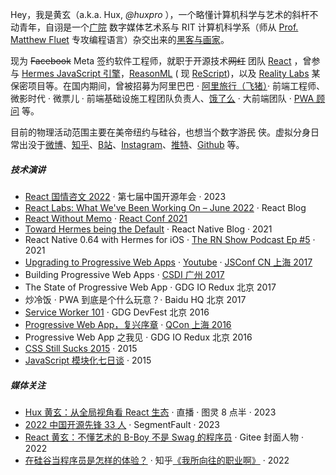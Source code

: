 Hey，我是黄玄（a.k.a. Hux, _@huxpro_
），一个略懂计算机科学与艺术的斜杆不动青年，自诩是一个[广院](https://baike.baidu.com/item/%E4%B8%AD%E5%9B%BD%E4%BC%A0%E5%AA%92%E5%A4%A7%E5%AD%A6)
数字媒体艺术系与 RIT 计算机科学系（师从 [Prof. Matthew Fluet](https://www.cs.rit.edu/~mtf/)
专攻编程语言）杂交出来的[黑客与画家](https://book.douban.com/subject/6021440/)。

现为 <del>Facebook</del> Meta 签约软件工程师，就职于开源技术<del>网红</del>
团队 [React](https://beta.reactjs.org/community/meet-the-team#react-core)
，曾参与 [Hermes JavaScript 引擎](https://hermesengine.dev/)，[ReasonML](https://reasonml.github.io/) (
现 [ReScript](https://rescript-lang.org/))，以及 [Reality Labs](https://tech.fb.com/ar-vr/)
某保密项目等。在国内期间，曾被招募为阿里巴巴 · [阿里旅行（飞猪）](http://alitrip.com)· 前端工程师、微影时代 · 微票儿 ·
前端基础设施工程团队负责人、[饿了么](https://ele.me/) ·
大前端团队 · [PWA 顾问](https://medium.com/elemefe/upgrading-ele-me-to-progressive-web-app-2a446832e509) 等。

目前的物理活动范围主要在美帝纽约与硅谷，也想当个数字游<del>民</del>
侠。虚拟分身日常出没于[微博](https://weibo.com/huxpro)、[知乎](https://www.zhihu.com/people/huxpro/pins/posts)、[B站](https://space.bilibili.com/43271611)、[Instagram](https://www.instagram.com/huxpro/)、[推特](https://twitter.com/Huxpro/)、[Github](https://github.com/huxpro)
等。

##### 技术演讲

- [React 国情咨文 2022][13] · 第七届中国开源年会 · 2023
- [React Labs: What We've Been Working On – June 2022][12] · React Blog
- [React Without Memo][11] · [React Conf 2021](https://conf.reactjs.org/)
- [Toward Hermes being the Default][11] · React Native Blog · 2021
- React Native 0.64 with Hermes for
  iOS · [The RN Show Podcast Ep #5](https://www.callstack.com/podcast-react-native-show) · 2021
- [Upgrading to Progressive Web Apps][9] · [Youtube](https://www.youtube.com/watch?v=RWzMF-1fjJ8&t=1s) · [JSConf CN 上海 2017](http://2017.jsconf.cn/)
- Building Progressive Web Apps · [CSDI 广州 2017](http://www.csdisummit.com/)
- The State of Progressive Web App · GDG IO Redux 北京 2017
- 炒冷饭 · PWA 到底是个什么玩意？· Baidu HQ 北京 2017
- [Service Worker 101][5] · GDG DevFest 北京 2016
- [Progressive Web App，复兴序章][4] · [QCon 上海 2016](http://2016.qconshanghai.com/presentation/3111)
- Progressive Web App 之我见 · GDG IO Redux 北京 2016
- [CSS Still Sucks 2015][2] · 2015
- [JavaScript 模块化七日谈][1] · 2015

##### 媒体关注

- [Hux 黄玄：从全局视角看 React 生态][14] · 直播 · 图灵 8 点半 · 2023
- [2022 中国开源先锋 33 人][18] · SegmentFault · 2023
- [React 黄玄：不懂艺术的 B-Boy 不是 Swag 的程序员][16] · Gitee 封面人物 · 2022
- [在硅谷当程序员是怎样的体验？][17] · 知乎[《我所向往的职业啊》](https://movie.douban.com/subject/36015036/) · 2022

<!--
- [掘金 AMA：我是前端娱乐圈的老人 & Facebook 实习生 -- 黄玄][19] · 2018
-->


[1]: //huangxuan.me/2015/07/09/js-module-7day/

[2]: //huangxuan.me/2015/12/28/css-sucks-2015/

[3]: //huangxuan.me/2016/06/05/pwa-in-my-pov/

[4]: //huangxuan.me/2016/10/20/pwa-qcon2016/

[5]: //huangxuan.me/2016/11/20/sw-101-gdgdf/

[6]: https://yanshuo.io/assets/player/?deck=58ac8598b123db0067292f92 "PWA Rehashing"

[7]: https://yanshuo.io/assets/player/?deck=593ad6fbfe88c2006a0a0d6d "The State of PWA"

[8]: https://yanshuo.io/assets/player/?deck=594d673d570c357d0698a950 "Building PWA"

[9]: //huangxuan.me/jsconfcn2017/

[10]: https://reactnative.dev/blog/2021/10/26/toward-hermes-being-the-default

[11]: https://youtu.be/lGEMwh32soc

[12]: https://reactjs.org/blog/2022/06/15/react-labs-what-we-have-been-working-on-june-2022.html

[13]: https://www.bilibili.com/video/BV1LY411Q7hC/?spm_id_from=333.999.0.0

[14]: https://appycyfaqcq1951.pc.xiaoe-tech.com/p/t_pc/course_pc_detail/video/v_64477dbfe4b0cf39e6c11d2a

[15]: https://segmentfault.com/a/1190000043208486

[16]: https://gitee.com/gitee-stars/30

[17]: https://www.zhihu.com/zvideo/1542577108190068737?page=ogv

[18]: https://segmentfault.com/a/1190000043208486

[19]: https://juejin.cn/post/6844903750155419655
